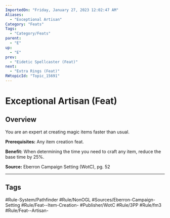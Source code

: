 ```yaml
---
ImportedOn: "Friday, January 27, 2023 12:02:47 AM"
Aliases:
  - "Exceptional Artisan"
Category: "Feats"
Tags:
  - "Category/Feats"
parent:
  - "E"
up:
  - "E"
prev:
  - "Eidetic Spellcaster (Feat)"
next:
  - "Extra Rings (Feat)"
RWtopicId: "Topic_15691"
---
```

# Exceptional Artisan (Feat)
## Overview
You are an expert at creating magic items faster than usual.

**Prerequisites:** Any item creation feat.

**Benefit:** When determining the time you need to craft any item, reduce the base time by 25%.

**Source:** Eberron Campaign Setting (WotC), pg. 52


---
## Tags
#Rule-System/Pathfinder #Rule/NonOGL #Sources/Eberron-Campaign-Setting #Rule/Feat--Item-Creation- #Publisher/WotC #Rule/3PP #Rule/fm3 #Rule/Feat--Artisan-

